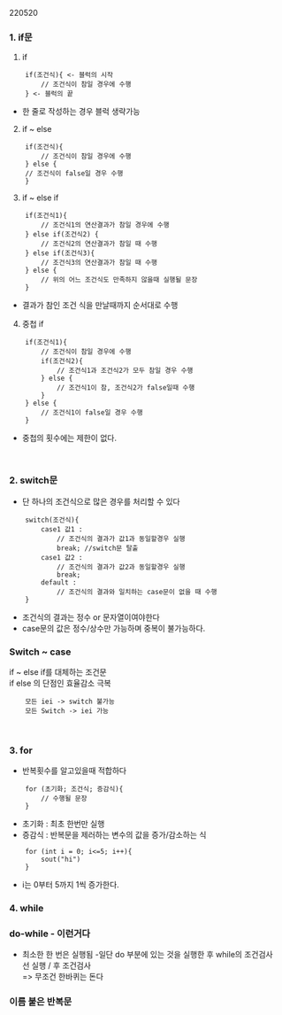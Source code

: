 220520


### 1. if문
1. if
```
    if(조건식){ <- 블럭의 시작
        // 조건식이 참일 경우에 수행
    } <- 블럭의 끝
```
- 한 줄로 작성하는 경우 블럭 생략가능

2. if ~ else
```
    if(조건식){ 
        // 조건식이 참일 경우에 수행
    } else {
    // 조건식이 false일 경우 수행
    }
```
3. if ~ else if
```
    if(조건식1){ 
        // 조건식1의 연산결과가 참일 경우에 수행
    } else if(조건식2) {
        // 조건식2의 연산결과가 참일 때 수행
    } else if(조건식3){
        // 조건식3의 연산결과가 참일 때 수행
    } else {
        // 위의 어느 조건식도 만족하지 않을때 실행될 문장
    }
```
- 결과가 참인 조건 식을 만날때까지 순서대로 수행

4. 중첩 if
```
    if(조건식1){ 
        // 조건식이 참일 경우에 수행
        if(조건식2){
            // 조건식1과 조건식2가 모두 참일 경우 수행
        } else {
            // 조건식1이 참, 조건식2가 false일때 수행
        }
    } else {
        // 조건식1이 false일 경우 수행
    }
```
- 중첩의 횟수에는 제한이 없다.

<br>

### 2. switch문

- 단 하나의 조건식으로 많은 경우를 처리할 수 있다
````
    switch(조건식){
        case1 값1 : 
            // 조건식의 결과가 값1과 동일할경우 실행
            break; //switch문 탈출
        case1 값2 : 
            // 조건식의 결과가 값2과 동일할경우 실행
            break;
        default : 
            // 조건식의 결과와 일치하는 case문이 없을 때 수행
    }
````
- 조건식의 결과는 정수 or 문자열이여야한다
- case문의 값은 정수/상수만 가능하며 중복이 불가능하다.

### Switch ~ case
if ~ else if를 대체하는 조건문   
if else 의 단점인 효율감소 극복

        모든 iei -> switch 불가능   
        모든 Switch -> iei 가능  

<br>

### 3. for
- 반복횟수를 알고있을때 적합하다
````
    for (초기화; 조건식; 증감식){
        // 수행될 문장
    }
````
- 초기화 : 최초 한번만 실행
- 증감식 : 반복문을 제러하는 변수의 값을 증가/감소하는 식
````
    for (int i = 0; i<=5; i++){
        sout("hi")
    }
````
- i는 0부터 5까지 1씩 증가한다.
### 4. while

### do-while - 이런거다
- 최소한 한 번은 실행됨
-일단 do 부분에 있는 것을 실행한 후 while의 조건검사   
선 실행 / 후 조건검사  
=> 무조건 한바퀴는 돈다

### 이름 붙은 반복문